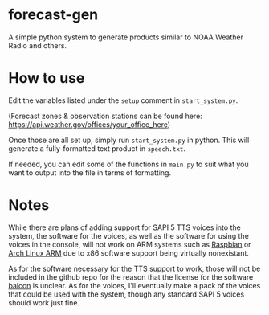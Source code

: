 # forecast-gen
A simple python system to generate products similar to NOAA Weather Radio and others.

# How to use

Edit the variables listed under the `setup` comment in `start_system.py`.

(Forecast zones & observation stations can be found here: https://api.weather.gov/offices/your_office_here)

Once those are all set up, simply run `start_system.py` in python. This will generate a fully-formatted text product in `speech.txt`.

If needed, you can edit some of the functions in `main.py` to suit what you want to output into the file in terms of formatting.


# Notes

While there are plans of adding support for SAPI 5 TTS voices into the system, the software for the voices, as well as the software for using the voices in the console, will not work on ARM systems such as [Raspbian](https://www.raspberrypi.org/downloads/raspbian/) or [Arch Linux ARM](https://archlinuxarm.org/) due to x86 software support being virtually nonexistant.

As for the software necessary for the TTS support to work, those will not be included in the github repo for the reason that the license for the software [balcon](http://cross-plus-a.com/balabolka.htm) is unclear. As for the voices, I'll eventually make a pack of the voices that could be used with the system, though any standard SAPI 5 voices should work just fine.
